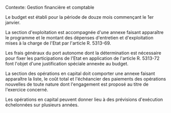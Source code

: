 Contexte: Gestion financière et comptable

Le budget est établi pour la période de douze mois commençant le 1er janvier.

La section d'exploitation est accompagnée d'une annexe faisant apparaître le programme et le montant des dépenses d'entretien et d'exploitation mises à la charge de l'Etat par l'article R. 5313-69.

Les frais généraux du port autonome dont la détermination est nécessaire pour fixer les participations de l'Etat en application de l'article R. 5313-72 font l'objet d'une justification spéciale annexée au budget.

La section des opérations en capital doit comporter une annexe faisant apparaître la liste, le coût total et l'échéancier des paiements des opérations nouvelles de toute nature dont l'engagement est proposé au titre de l'exercice concerné.

Les opérations en capital peuvent donner lieu à des prévisions d'exécution échelonnées sur plusieurs années.